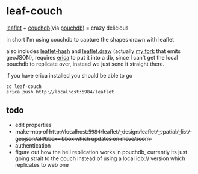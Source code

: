 leaf-couch
=========
[leaflet](http://leafletjs.com) + [couchdb](http://couchdb.apache.org/)(via [pouchdb](http://pouchdb.com/)) = crazy delicious

in short I'm using couchdb to capture the shapes drawn with leaflet

also includes [leaflet-hash](https://github.com/mlevans/leaflet-hash) and [leaflet.draw](https://github.com/jacobtoye/Leaflet.draw) (actually [my fork](https://github.com/calvinmetcalf/Leaflet.draw) that emits geoJSON), requires [erica](https://github.com/benoitc/erica) to put it into a db, since I can't get the local pouchdb to replicate over, instead we just send it straight there.

if you have erica installed you should be able to go

```shell
cd leaf-couch
erica push http://localhost:5984/leaflet
```

todo
---

- edit properties
- m̶a̶k̶e̶ ̶m̶a̶p̶ ̶o̶f̶ ̶h̶t̶t̶p̶:̶/̶/̶l̶o̶c̶a̶l̶h̶o̶s̶t̶:̶5̶9̶8̶4̶/̶l̶e̶a̶f̶l̶e̶t̶/̶_̶d̶e̶s̶i̶g̶n̶/̶l̶e̶a̶f̶l̶e̶t̶/̶_̶s̶p̶a̶t̶i̶a̶l̶/̶_̶l̶i̶s̶t̶/̶g̶e̶o̶j̶s̶o̶n̶/̶a̶l̶l̶?̶b̶b̶o̶x̶=̶ ̶b̶b̶o̶x̶ ̶w̶h̶i̶c̶h̶ ̶u̶p̶d̶a̶t̶e̶s̶ ̶o̶n̶ ̶m̶o̶v̶e̶/̶z̶o̶o̶m̶
- authentication
- figure out how the hell replication works in pouchdb, currently its just going strait to the couch instead of using a local idb:// version which replicates to web one
